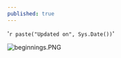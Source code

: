 ```yaml
---
published: true
---
```

'`r paste("Updated on", Sys.Date())`'

![beginnings.PNG]({{site.baseurl}}/images/beginnings.PNG)
